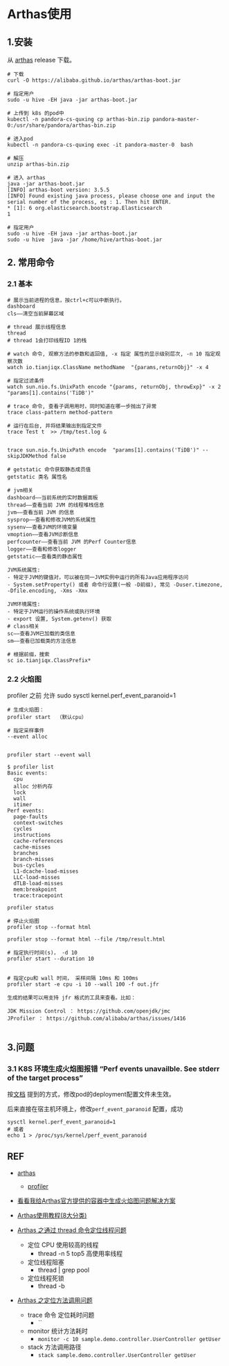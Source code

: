 # Arthas使用

## 1.安装

从 [arthas](https://arthas.aliyun.com/doc/download.html) release 下载。  

```shell
# 下载
curl -O https://alibaba.github.io/arthas/arthas-boot.jar

# 指定用户
sudo -u hive -EH java -jar arthas-boot.jar

# 上传到 k8s 的pod中
kubectl -n pandora-cs-quxing cp arthas-bin.zip pandora-master-0:/usr/share/pandora/arthas-bin.zip

# 进入pod
kubectl -n pandora-cs-quxing exec -it pandora-master-0  bash

# 解压
unzip arthas-bin.zip

# 进入 arthas
java -jar arthas-boot.jar
[INFO] arthas-boot version: 3.5.5
[INFO] Found existing java process, please choose one and input the serial number of the process, eg : 1. Then hit ENTER.
* [1]: 6 org.elasticsearch.bootstrap.Elasticsearch
1

# 指定用户
sudo -u hive -EH java -jar arthas-boot.jar
sudo -u hive  java -jar /home/hive/arthas-boot.jar 
```

## 2. 常用命令

### 2.1 基本

```shell
# 展示当前进程的信息，按ctrl+c可以中断执行。
dashboard
cls——清空当前屏幕区域

# thread 展示线程信息 
thread
# thread 1会打印线程ID 1的栈

# watch 命令, 观察方法的参数和返回值, -x 指定 属性的显示级别层次, -n 10 指定观察次数
watch io.tianjiqx.ClassName methodName  "{params,returnObj}" -x 4

# 指定过滤条件
watch sun.nio.fs.UnixPath encode "{params, returnObj, throwExp}" -x 2 "params[1].contains('TiDB')"

# trace 命令, 查看子调用用时，同时知道在哪一步抛出了异常
trace class-pattern method-pattern

# 运行在后台, 并将结果输出到指定文件
trace Test t  >> /tmp/test.log &


trace sun.nio.fs.UnixPath encode  "params[1].contains('TiDB')" --skipJDKMethod false

# getstatic 命令获取静态成员值
getstatic 类名 属性名

# jvm相关
dashboard——当前系统的实时数据面板
thread——查看当前 JVM 的线程堆栈信息
jvm——查看当前 JVM 的信息
sysprop——查看和修改JVM的系统属性
sysenv——查看JVM的环境变量
vmoption——查看JVM诊断信息
perfcounter——查看当前 JVM 的Perf Counter信息
logger——查看和修改logger
getstatic——查看类的静态属性

JVM系统属性: 
- 特定于JVM的键值对，可以被在同一JVM实例中运行的所有Java应用程序访问
- System.setProperty() 或者 命令行设置(一般 -D前缀), 常见 -Duser.timezone, -Dfile.encoding, -Xms -Xmx

JVM环境属性:
- 特定于JVM运行的操作系统或执行环境
- export 设置, System.getenv() 获取
# class相关
sc——查看JVM已加载的类信息
sm——查看已加载类的方法信息

# 根据前缀，搜索 
sc io.tianjiqx.ClassPrefix* 
```

### 2.2 火焰图

profiler 之前 允许 
sudo sysctl kernel.perf_event_paranoid=1

```shell
# 生成火焰图：
profiler start  （默认cpu）

# 指定采样事件
--event alloc


profiler start --event wall

$ profiler list
Basic events:
  cpu
  alloc 分析内存
  lock
  wall
  itimer
Perf events:
  page-faults
  context-switches
  cycles
  instructions
  cache-references
  cache-misses
  branches
  branch-misses
  bus-cycles
  L1-dcache-load-misses
  LLC-load-misses
  dTLB-load-misses
  mem:breakpoint
  trace:tracepoint

profiler status

# 停止火焰图
profiler stop --format html 

profiler stop --format html --file /tmp/result.html

# 指定执行时间(s)， -d 10
profiler start --duration 10


# 指定cpu和 wall 时间， 采样间隔 10ms 和 100ms
profiler start -e cpu -i 10 --wall 100 -f out.jfr

生成的结果可以用支持 jfr 格式的工具来查看。比如：

JDK Mission Control ： https://github.com/openjdk/jmc
JProfiler ： https://github.com/alibaba/arthas/issues/1416


```

## 3.问题

### 3.1 K8S 环境生成火焰图报错 “Perf events unavailble. See stderr of the target process”

按[文档](https://my.oschina.net/u/1760791/blog/4773494) 提到的方式，修改pod的deployment配置文件未生效。

后来直接在宿主机环境上，修改`perf_event_paranoid` 配置，成功

```shell
sysctl kernel.perf_event_paranoid=1
# 或者
echo 1 > /proc/sys/kernel/perf_event_paranoid
```

## REF

- [arthas](https://arthas.aliyun.com/doc/download.html)
  - [profiler](https://arthas.aliyun.com/doc/profiler.html)

- [看看我给Arthas官方提供的容器中生成火焰图问题解决方案](https://my.oschina.net/u/1760791/blog/4773494)
- [Arthas使用教程(8大分类)](https://www.cnblogs.com/lydms/p/16549145.html)
- [Arthas 之通过 thread 命令定位线程问题](https://jueee.github.io/2020/08/2020-08-13-Arthas%E4%B9%8B%E9%80%9A%E8%BF%87thread%E5%91%BD%E4%BB%A4%E5%AE%9A%E4%BD%8D%E7%BA%BF%E7%A8%8B%E9%97%AE%E9%A2%98/)
  - 定位 CPU 使用较高的线程
    -  thread -n 5 top5 高使用率线程
  - 定位线程阻塞
    -  thread | grep pool 
  - 定位线程死锁
    - thread -b 
- [Arthas 之定位方法调用问题](https://jueee.github.io/2020/08/2020-08-14-Arthas%E4%B9%8B%E5%AE%9A%E4%BD%8D%E6%96%B9%E6%B3%95%E8%B0%83%E7%94%A8%E9%97%AE%E9%A2%98/)
  - trace 命令 定位耗时问题
    - ``
  - monitor 统计方法耗时
    - `monitor -c 10 sample.demo.controller.UserController getUser`
  - stack 方法调用路径
    - `stack sample.demo.controller.UserController getUser`
